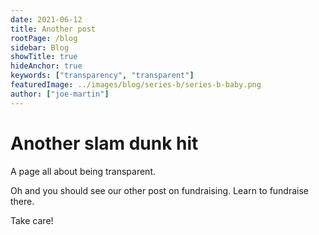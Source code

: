 ```yaml
---
date: 2021-06-12
title: Another post
rootPage: /blog
sidebar: Blog
showTitle: true
hideAnchor: true
keywords: ["transparency", "transparent"]
featuredImage: ../images/blog/series-b/series-b-baby.png
author: ["joe-martin"]
---
```


# Another slam dunk hit

A page all about being transparent.

Oh and you should see our other post on fundraising. Learn to fundraise there.

Take care!
